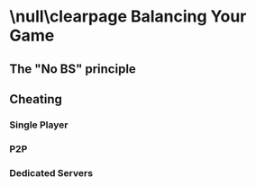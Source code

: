 \null\clearpage
Balancing Your Game
===================

The "No BS" principle
----------------------

<!-- TODO: talk about the "no bs" principle and list what breaks such principle -->

Cheating
---------

### Single Player

<!-- TODO: Not much damage, but could ruin the experience, talk about "assertions" and how it is possible to detect possible cheats -->

### P2P

<!-- TODO: Talk about the difficulties in detecting cheating when there is no "authoritative server", bringing to some normally useless implementations of an anti-cheat system -->

### Dedicated Servers

<!--TODO: Talk how having a dedicated server can bring an "authoritative game state" in the game, without risking that someone on either side is cheating -->
